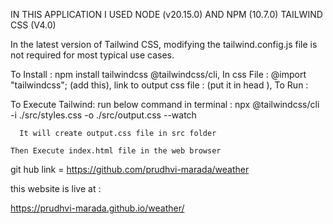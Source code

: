 IN THIS APPLICATION I USED NODE (v20.15.0) AND NPM (10.7.0)
TAILWIND CSS (V4.0)

In the latest version of Tailwind CSS, modifying the tailwind.config.js file is not required for most typical use cases.

To Install :
           npm install tailwindcss @tailwindcss/cli,
In css File :
           @import "tailwindcss"; (add this),
link to output css file :
           <link href="./output.css" rel="stylesheet"> (put it in head ),
To Run :

  To Execute Tailwind: 
    run below command in terminal :
      npx @tailwindcss/cli -i ./src/styles.css -o ./src/output.css --watch  

      It will create output.css file in src folder  
    
    Then Execute index.html file in the web browser 

git hub link = https://github.com/prudhvi-marada/weather

this website is live at :
       
https://prudhvi-marada.github.io/weather/
